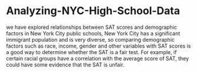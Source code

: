 # Analyzing-NYC-High-School-Data
we have explored relationships between SAT scores and demographic factors in New York City public schools, New York City has a significant immigrant population and is very diverse, so comparing demographic factors such as race, income, gender and other variables with SAT scores is a good way to determine whether the SAT is a fair test. For example, if certain racial groups have a correlation with the average score of SAT, they could have some evidence that the SAT is unfair.
